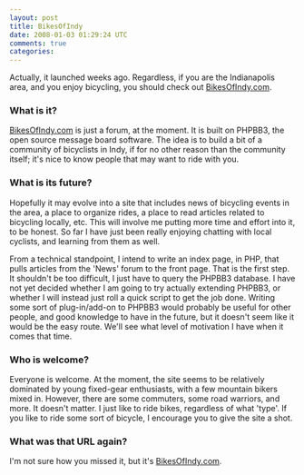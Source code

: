 ```yaml
--- 
layout: post
title: BikesOfIndy
date: 2008-01-03 01:29:24 UTC
comments: true
categories: 
--- 
```

Actually, it launched weeks ago. Regardless, if you are the Indianapolis area, and you enjoy bicycling, you should check out [BikesOfIndy.com](http://bikesofindy.com/).

### What is it?

[BikesOfIndy.com](http://bikesofindy.com/) is just a forum, at the moment. It is built on PHPBB3, the open source message board software. The idea is to build a bit of a community of bicyclists in Indy, if for no other reason than the community itself; it's nice to know people that may want to ride with you.

### What is its future?

Hopefully it may evolve into a site that includes news of bicycling events in the area, a place to organize rides, a place to read articles related to bicycling locally, etc. This will involve me putting more time and effort into it, to be honest. So far I have just been really enjoying chatting with local cyclists, and learning from them as well.

From a technical standpoint, I intend to write an index page, in PHP, that pulls articles from the 'News' forum to the front page. That is the first step. It shouldn't be too difficult, I just have to query the PHPBB3 database. I have not yet decided whether I am going to try actually extending PHPBB3, or whether I will instead just roll a quick script to get the job done. Writing some sort of plug-in/add-on to PHPBB3 would probably be useful for other people, and good knowledge to have in the future, but it doesn't seem like it would be the easy route. We'll see what level of motivation I have when it comes that time.

### Who is welcome?

Everyone is welcome. At the moment, the site seems to be relatively dominated by young fixed-gear enthusiasts, with a few mountain bikers mixed in. However, there are some commuters, some road warriors, and more. It doesn't matter. I just like to ride bikes, regardless of what 'type'. If you like to ride some sort of bicycle, I encourage you to give the site a shot.

### What was that URL again?

I'm not sure how you missed it, but it's [BikesOfIndy.com](http://bikesofindy.com/).

